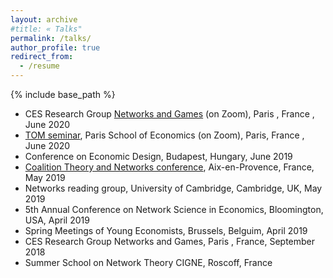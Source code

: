 ```yaml
---
layout: archive
#title: « Talks"
permalink: /talks/
author_profile: true
redirect_from:
  - /resume
---
```


{% include base_path %}

* CES Research Group [Networks and Games](https://sites.google.com/site/cesworkinggroupnetworks/) (on Zoom), Paris , France , June 2020
* [TOM seminar](https://www.parisschoolofeconomics.eu/en/research/seminars/lunch-s-theory-organisation-markets-tom/), Paris School of Economics (on Zoom), Paris, France , June 2020
* Conference on Economic Design, Budapest, Hungary, June 2019
* [Coalition Theory and Networks conference](http://www.coalitiontheory.net/), Aix-en-Provence, France, May 2019
* Networks reading group, University of Cambridge, Cambridge, UK, May 2019
* 5th Annual Conference on Network Science in Economics, Bloomington, USA, April 2019
* Spring Meetings of Young Economists, Brussels, Belguim, April 2019
* CES Research Group Networks and Games, Paris , France, September 2018
* Summer School on Network Theory CIGNE, Roscoff, France
